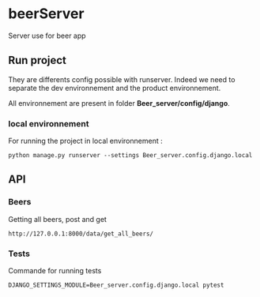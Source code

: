 # beerServer
Server use for beer app

## Run project
They are differents config possible with runserver. Indeed we need to separate the dev environnement and the product environnement.

All environnement are present in folder **Beer_server/config/django**.

### local environnement
For running the project in local environnement :

```
python manage.py runserver --settings Beer_server.config.django.local
```
## API

### Beers
Getting all beers, post and get
```
http://127.0.0.1:8000/data/get_all_beers/
```

### Tests
Commande for running tests
```
DJANGO_SETTINGS_MODULE=Beer_server.config.django.local pytest
```
